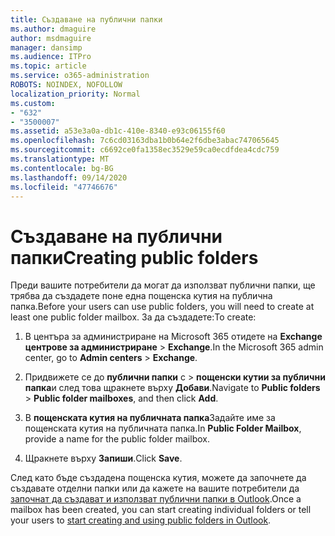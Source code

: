 ```yaml
---
title: Създаване на публични папки
ms.author: dmaguire
author: msdmaguire
manager: dansimp
ms.audience: ITPro
ms.topic: article
ms.service: o365-administration
ROBOTS: NOINDEX, NOFOLLOW
localization_priority: Normal
ms.custom:
- "632"
- "3500007"
ms.assetid: a53e3a0a-db1c-410e-8340-e93c06155f60
ms.openlocfilehash: 7c6cd03163dba1b0b64e2f6dbe3abac747065645
ms.sourcegitcommit: c6692ce0fa1358ec3529e59ca0ecdfdea4cdc759
ms.translationtype: MT
ms.contentlocale: bg-BG
ms.lasthandoff: 09/14/2020
ms.locfileid: "47746676"
---
```

# <a name="creating-public-folders"></a><span data-ttu-id="86242-102">Създаване на публични папки</span><span class="sxs-lookup"><span data-stu-id="86242-102">Creating public folders</span></span>

<span data-ttu-id="86242-103">Преди вашите потребители да могат да използват публични папки, ще трябва да създадете поне една пощенска кутия на публична папка.</span><span class="sxs-lookup"><span data-stu-id="86242-103">Before your users can use public folders, you will need to create at least one public folder mailbox.</span></span> <span data-ttu-id="86242-104">За да създадете:</span><span class="sxs-lookup"><span data-stu-id="86242-104">To create:</span></span>
  
1. <span data-ttu-id="86242-105">В центъра за администриране на Microsoft 365 отидете на **Exchange центрове за администриране** \> **Exchange**.</span><span class="sxs-lookup"><span data-stu-id="86242-105">In the Microsoft 365 admin center, go to **Admin centers** \> **Exchange**.</span></span>

2. <span data-ttu-id="86242-106">Придвижете се до **публични папки** с \> **пощенски кутии за публични папка**и след това щракнете върху **Добави**.</span><span class="sxs-lookup"><span data-stu-id="86242-106">Navigate to **Public folders** \> **Public folder mailboxes**, and then click **Add**.</span></span>

3. <span data-ttu-id="86242-107">В **пощенската кутия на публичната папка**Задайте име за пощенската кутия на публичната папка.</span><span class="sxs-lookup"><span data-stu-id="86242-107">In **Public Folder Mailbox**, provide a name for the public folder mailbox.</span></span>

4. <span data-ttu-id="86242-108">Щракнете върху **Запиши**.</span><span class="sxs-lookup"><span data-stu-id="86242-108">Click **Save**.</span></span>

<span data-ttu-id="86242-109">След като бъде създадена пощенска кутия, можете да започнете да създавате отделни папки или да кажете на вашите потребители да [започнат да създават и използват публични папки в Outlook](https://support.office.com/article/Create-and-share-a-public-folder-in-Outlook-a2835011-d524-4a5c-a207-05c159bb2a97).</span><span class="sxs-lookup"><span data-stu-id="86242-109">Once a mailbox has been created, you can start creating individual folders or tell your users to [start creating and using public folders in Outlook](https://support.office.com/article/Create-and-share-a-public-folder-in-Outlook-a2835011-d524-4a5c-a207-05c159bb2a97).</span></span>
  